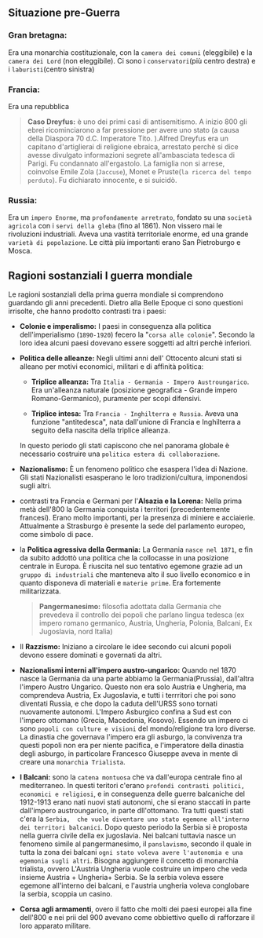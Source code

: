 <IndicePath/>
<script>
  import IndicePath from '$lib/IndicePath/index.svelte';
  </script>

## Situazione pre-Guerra
### Gran bretagna:
Era una monarchia costituzionale, con la `camera dei comuni` (eleggibile) e la  `camera dei Lord` (non eleggibile). Ci sono i `conservatori`(più centro destra) e i `laburisti`(centro sinistra)

### Francia:
Era una repubblica 
>**Caso Dreyfus:** è uno dei primi casi di antisemitismo. A inizio 800 gli ebrei ricominciarono a far pressione per avere uno stato (a causa della Diaspora 70 d.C. Imperatore Tito. ).Alfred Dreyfus era un capitano d'artiglierai di religione ebraica, arrestato perchè si dice avesse divulgato informazioni segrete all'ambasciata tedesca di Parigi. Fu condannato all'ergastolo. La famiglia non si arrese, coinvolse Emile Zola (`Jaccuse`), Monet e Pruste(`la ricerca del tempo perduto`). Fu dichiarato innocente, e si suicidò.

### Russia:
Era un `impero Enorme`, ma `profondamente arretrato`, fondato su una `società agricola` con i `servi della gleba` (fino al 1861). Non vissero mai le rivoluzioni industriali. Aveva una vastità territoriale enorme, ed una grande `varietà di popolazione`. Le città più importanti erano San Pietroburgo e Mosca. 

## Ragioni sostanziali I guerra mondiale
Le ragioni sostanziali della prima guerra mondiale si comprendono guardando gli anni precedenti. Dietro alla Belle Epoque ci sono questioni irrisolte, che hanno prodotto contrasti tra i paesi:

- **Colonie e imperalismo:** I paesi in conseguenza alla politica dell'imperialismo (`1890-1920`) fecero la "`corsa alle colonie`". Secondo la loro idea alcuni paesi dovevano essere soggetti ad altri perchè inferiori. 

- **Politica delle alleanze:** Negli ultimi anni dell' Ottocento alcuni stati si alleano per motivi economici, militari e di affinità politica:

    - **Triplice alleanza:** Tra `Italia - Germania - Impero Austroungarico`. Era un'alleanza naturale (posizione geografica - Grande impero Romano-Germanico), puramente per scopi difensivi.

    - **Triplice intesa:** Tra `Francia - Inghilterra e Russia`. Aveva una funzione "antitedesca", nata dall'unione di Francia e Inghilterra a seguito della nascita della triplice alleanza.

    In questo  periodo gli stati capiscono che nel panorama globale è necessario costruire una `politica estera di collaborazione`.

- **Nazionalismo:** È un fenomeno politico che esaspera l'idea di Nazione. Gli stati Nazionalisti esasperano le loro tradizioni/cultura, imponendosi sugli altri.

- contrasti tra Francia e Germani per l'**Alsazia e la Lorena:**  Nella prima metà dell'800 la Germania conquista i territori (precedentemente francesi). Erano molto importanti, per la presenza di miniere e acciaierie. Attualmente a Strasburgo è presente la sede del parlamento europeo, come simbolo di pace.

- la **Politica agressiva della Germania:** La Germania `nasce nel 1871`, e fin da subito addottò una politica che la collocasse in una posizione centrale in Europa. È riuscita nel suo tentativo egemone grazie ad un `gruppo di industriali` che manteneva alto il suo livello economico e in quanto disponeva di materiali e `materie prime`. Era fortemente militarizzata.
    >**Pangermanesimo:** filosofia adottata dalla Germania che prevedeva il controllo dei popoli che parlano lingua tedesca (ex impero romano germanico, Austria, Ungheria, Polonia, Balcani, Ex Jugoslavia, nord Italia)

- Il **Razzismo:** Iniziano a circolare le idee secondo cui alcuni popoli devono essere dominati e governati da altri.

- **Nazionalismi interni all'impero austro-ungarico:** Quando nel 1870 nasce la Germania da una parte abbiamo la Germania(Prussia), dall'altra l'impero Austro Ungarico. Questo non era solo Austria e Ungheria, ma comprendeva Austria, Ex Jugoslavia, e tutti i terrritori che poi sono diventati Russia, e che dopo la caduta dell'URSS sono tornati nuovamente autonomi. L'Impero Asburgico confina a Sud est con l'impero ottomano (Grecia, Macedonia, Kosovo). Essendo un impero ci sono `popoli con culture e visioni` del mondo/religione tra loro diverse. La dinastia che governava l'impero era gli asburgo, la convivenza tra questi popoli non era per niente pacifica, e l'imperatore della dinastia degli asburgo, in particolare Francesco Giuseppe aveva in mente di creare una `monarchia Trialista`.

- **I Balcani:** sono la `catena montuosa` che va dall'europa centrale fino al mediterraneo.  In questi teritori c'erano `profondi contrasti politici, economici e religiosi`, e in conseguenza delle guerre balcaniche del 1912-1913 erano nati nuovi stati autonomi, che si erano staccati in parte dall'impero austroungarico, in parte dll'ottomano. Tra tutti questi stati c'era la `Serbia,  che vuole diventare uno stato egemone all'interno dei territori balcanici`. Dopo questo periodo la Serbia si è proposta nella guerra civile della ex jugoslavia. Nei balcani tuttavia nasce un fenomeno simile al pangermanesimo, il `panslavismo`, secondo il quale in tutta la zona dei balcani `ogni stato voleva avere l'autonomia e una egemonia sugli altri`. Bisogna aggiungere il concetto di monarchia trialista, ovvero L'Austria Ungheria vuole costruire un impero che veda insieme Austria + Ungheria+ Serbia. Se la serbia voleva essere egemone all'interno dei balcani, e l'austria ungheria voleva conglobare la serbia, scoppia un casino. 

- **Corsa agli armamenti**, overo il fatto che molti dei paesi europei alla fine dell'800 e nei prii del 900 avevano come obbiettivo quello di rafforzare il loro apparato militare. 
